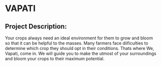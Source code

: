 # VAPATI
## Project Description:
Your crops always need an ideal environment for them to grow and bloom so that it can be helpful to the masses. Many farmers face diificulties to determine which crop they should opt in their conditions. Thats where We, Vapati, come in. We will guide you to make the utmost of your surroundings and bloom your crops to their maximum potential.
